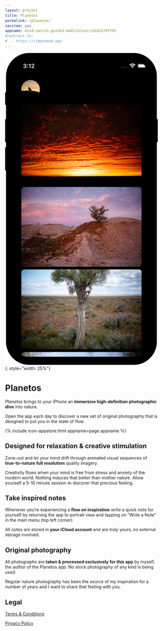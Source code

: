 ```yaml
---
layout: project
title: Planetos
permalink: /planetos/
navitem: yes
appname: mind-switch-guided-meditation/id1621797795
#redirect_to:
#  - https://timenomad.app
---
```


![Planetos app](/images/planetos-home-iphone.png "Planetos high-definition nature photography app"){: style="width: 25%"}

# Planetos

_Planetos_ brings to your iPhone an **immersive high-definition photographic dive** into nature.

Open the app each day to discover a new set of original photography that is designed to put you in the state of flow.

{% include icon-appstore.html appname=page.appname %}

## Designed for relaxation & creative stimulation

Zone-out and let your mind drift through animated visual sequences of **true-to-nature full resolution** quality imagery.

Creativity flows when your mind is free from stress and anxiety of the modern world. Nothing induces that better than mother nature. Allow yourself a 5-10 minute session to discover that precious feeling.

## Take inspired notes

Whenever you‘re experiencing a **flow on inspiration** write a quick note for yourself by returning the app to portrait view and tapping on ”Write a Note” in the main menu (top left corner).

All notes are stored in **your iCloud account** and are truly yours, no external storage involved.

## Original photography

All photographs are **taken & processed exclusively for this app** by myself, the author of the Planetos app. No stock photography of any kind is being used.

Regular nature photography has been the source of my inspiration for a number of years and I want to share that feeling with you.

## Legal

[Terms & Conditions](/planetos/tos)

[Privacy Policy](/planetos/privacy)
